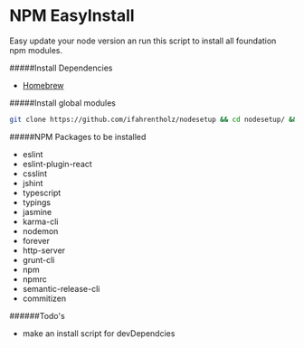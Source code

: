 NPM EasyInstall
==============

Easy update your node version an run this script to install all foundation
npm modules.

#####Install Dependencies
- [Homebrew](http://brew.sh/)

#####Install global modules
```bash
git clone https://github.com/ifahrentholz/nodesetup && cd nodesetup/ && ./globals.sh
```


#####NPM Packages to be installed
- eslint
- eslint-plugin-react
- csslint
- jshint
- typescript
- typings
- jasmine
- karma-cli
- nodemon
- forever
- http-server
- grunt-cli
- npm
- npmrc
- semantic-release-cli
- commitizen


######Todo's
- make an install script for devDependcies
